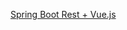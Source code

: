 [Spring Boot Rest + Vue.js](https://www.youtube.com/playlist?list=PLU2ftbIeotGqSTOVNjT4L3Yfy8jatCdhm)